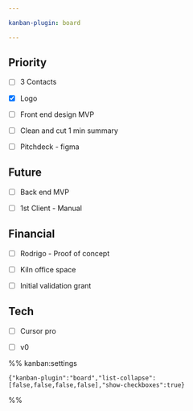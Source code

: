 ```yaml
---

kanban-plugin: board

---
```


## Priority

- [ ] 3 Contacts
- [x] Logo
- [ ] Front end design MVP
- [ ] Clean and cut 1 min summary
- [ ] Pitchdeck - figma


## Future

- [ ] Back end MVP
- [ ] 1st Client - Manual


## Financial

- [ ] Rodrigo - Proof of concept
- [ ] Kiln office space
- [ ] Initial validation grant


## Tech

- [ ] Cursor pro
- [ ] v0




%% kanban:settings
```
{"kanban-plugin":"board","list-collapse":[false,false,false,false],"show-checkboxes":true}
```
%%